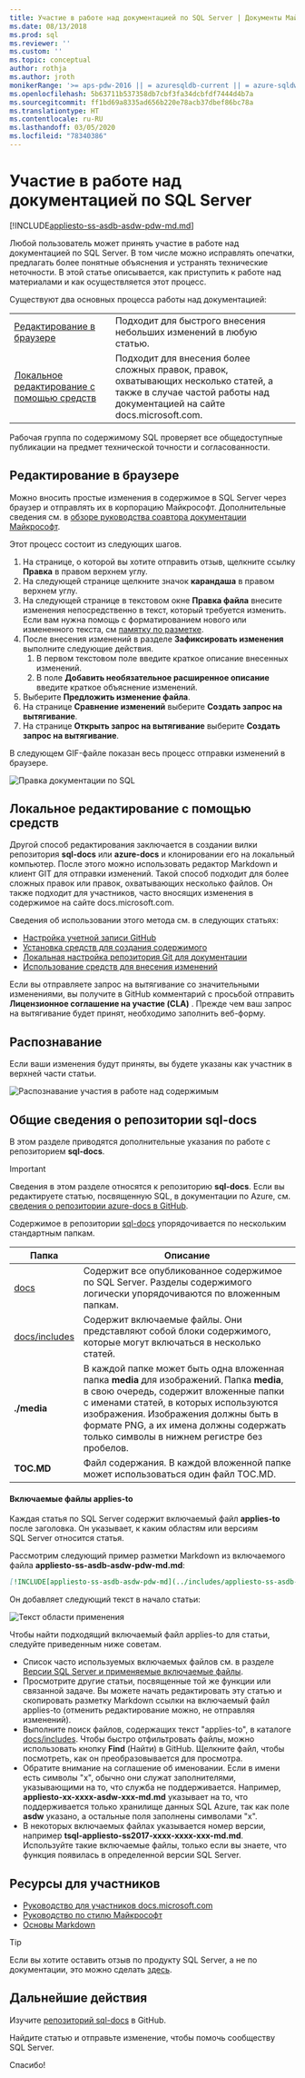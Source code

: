 ```yaml
---
title: Участие в работе над документацией по SQL Server | Документы Майкрософт
ms.date: 08/13/2018
ms.prod: sql
ms.reviewer: ''
ms.custom: ''
ms.topic: conceptual
author: rothja
ms.author: jroth
monikerRange: '>= aps-pdw-2016 || = azuresqldb-current || = azure-sqldw-latest || >= sql-server-2016 || >= sql-server-linux-2017 || = sqlallproducts-allversions'
ms.openlocfilehash: 5b63711b537358db7cbf3fa34dcbfdf7444d4b7a
ms.sourcegitcommit: ff1bd69a8335ad656b220e78acb37dbef86bc78a
ms.translationtype: HT
ms.contentlocale: ru-RU
ms.lasthandoff: 03/05/2020
ms.locfileid: "78340386"
---
```

# <a name="how-to-contribute-to-sql-server-documentation"></a>Участие в работе над документацией по SQL Server

[!INCLUDE[appliesto-ss-asdb-asdw-pdw-md.md](../includes/appliesto-ss-asdb-asdw-pdw-md.md)]

Любой пользователь может принять участие в работе над документацией по SQL Server. В том числе можно исправлять опечатки, предлагать более понятные объяснения и устранять технические неточности. В этой статье описывается, как приступить к работе над материалами и как осуществляется этот процесс.

Существуют два основных процесса работы над документацией:

|||
|---|---|
| [Редактирование в браузере](#githubui) | Подходит для быстрого внесения небольших изменений в любую статью. |
| [Локальное редактирование с помощью средств](#tools) | Подходит для внесения более сложных правок, правок, охватывающих несколько статей, а также в случае частой работы над документацией на сайте docs.microsoft.com. |

Рабочая группа по содержимому SQL проверяет все общедоступные публикации на предмет технической точности и согласованности. 

## <a id="githubui"></a> Редактирование в браузере

Можно вносить простые изменения в содержимое в SQL Server через браузер и отправлять их в корпорацию Майкрософт. Дополнительные сведения см. в [обзоре руководства соавтора документации Майкрософт](https://docs.microsoft.com/contribute/#quick-edits-to-existing-documents). 

Этот процесс состоит из следующих шагов. 

1. На странице, о которой вы хотите отправить отзыв, щелкните ссылку **Правка** в правом верхнем углу.
1. На следующей странице щелкните значок **карандаша** в правом верхнем углу.
1. На следующей странице в текстовом окне **Правка файла** внесите изменения непосредственно в текст, который требуется изменить.
    Если вам нужна помощь с форматированием нового или измененного текста, см [памятку по разметке](https://github.com/adam-p/markdown-here/wiki/Markdown-Cheatsheet).
1. После внесения изменений в разделе **Зафиксировать изменения** выполните следующие действия.
    1. В первом текстовом поле введите краткое описание внесенных изменений.
    1. В поле **Добавить необязательное расширенное описание** введите краткое объяснение изменений.
1. Выберите **Предложить изменение файла**.
1. На странице **Сравнение изменений** выберите **Создать запрос на вытягивание**. 
1. На странице **Открыть запрос на вытягивание** выберите **Создать запрос на вытягивание**. 

В следующем GIF-файле показан весь процесс отправки изменений в браузере.

![Правка документации по SQL](media/sql-server-docs-navigation-guide/edit-sql-docs.gif)

## <a id="tools"></a> Локальное редактирование с помощью средств

Другой способ редактирования заключается в создании вилки репозитория **sql-docs** или **azure-docs** и клонировании его на локальный компьютер. После этого можно использовать редактор Markdown и клиент GIT для отправки изменений. Такой способ подходит для более сложных правок или правок, охватывающих несколько файлов. Он также подходит для участников, часто вносящих изменения в содержимое на сайте docs.microsoft.com.

Сведения об использовании этого метода см. в следующих статьях:

- [Настройка учетной записи GitHub](https://docs.microsoft.com/contribute/get-started-setup-github)
- [Установка средств для создания содержимого](https://docs.microsoft.com/contribute/get-started-setup-tools)
- [Локальная настройка репозитория Git для документации](https://docs.microsoft.com/contribute/get-started-setup-local)
- [Использование средств для внесения изменений](https://docs.microsoft.com/contribute/how-to-write-workflows-major)

Если вы отправляете запрос на вытягивание со значительными изменениями, вы получите в GitHub комментарий с просьбой отправить **Лицензионное соглашение на участие (CLA)** . Прежде чем ваш запрос на вытягивание будет принят, необходимо заполнить веб-форму.

## <a name="recognition"></a>Распознавание

Если ваши изменения будут приняты, вы будете указаны как участник в верхней части статьи.

![Распознавание участия в работе над содержимым](./media/sql-server-docs-contribute/contribution-recognition.png)

## <a name="sql-docs-overview"></a>Общие сведения о репозитории sql-docs

В этом разделе приводятся дополнительные указания по работе с репозиторием **sql-docs**.

> [!IMPORTANT]
> Сведения в этом разделе относятся к репозиторию **sql-docs**. Если вы редактируете статью, посвященную SQL, в документации по Azure, см. [сведения о репозитории azure-docs в GitHub](https://github.com/MicrosoftDocs/azure-docs/blob/master/README.md).

Содержимое в репозитории [sql-docs](https://github.com/MicrosoftDocs/sql-docs) упорядочивается по нескольким стандартным папкам.

| Папка | Описание |
|---|---|
| [docs](https://github.com/MicrosoftDocs/sql-docs/tree/live/docs) | Содержит все опубликованное содержимое по SQL Server. Разделы содержимого логически упорядочиваются по вложенным папкам. |
| [docs/includes](https://github.com/MicrosoftDocs/sql-docs/tree/live/docs/includes) | Содержит включаемые файлы. Они представляют собой блоки содержимого, которые могут включаться в несколько статей. |
| **./media** | В каждой папке может быть одна вложенная папка **media** для изображений. Папка **media**, в свою очередь, содержит вложенные папки с именами статей, в которых используются изображения. Изображения должны быть в формате PNG, а их имена должны содержать только символы в нижнем регистре без пробелов. |
| **TOC.MD** | Файл содержания. В каждой вложенной папке может использоваться один файл TOC.MD. |

#### <a name="applies-to-includes"></a>Включаемые файлы applies-to

Каждая статья по SQL Server содержит включаемый файл **applies-to** после заголовка. Он указывает, к каким областям или версиям SQL Server относится статья.

Рассмотрим следующий пример разметки Markdown из включаемого файла **appliesto-ss-asdb-asdw-pdw-md.md**:

```Markdown
[!INCLUDE[appliesto-ss-asdb-asdw-pdw-md](../includes/appliesto-ss-asdb-asdw-pdw-md.md)]
```

Он добавляет следующий текст в начало статьи:

![Текст области применения](./media/sql-server-docs-contribute/applies-to.png)

Чтобы найти подходящий включаемый файл applies-to для статьи, следуйте приведенным ниже советам.

- Список часто используемых включаемых файлов см. в разделе [Версии SQL Server и применяемые включаемые файлы](applies-to-includes.md).
- Просмотрите другие статьи, посвященные той же функции или связанной задаче. Вы можете начать редактировать эту статью и скопировать разметку Markdown ссылки на включаемый файл applies-to (отменить редактирование можно, не отправляя изменений).
- Выполните поиск файлов, содержащих текст "applies-to", в каталоге [docs/includes](https://github.com/MicrosoftDocs/sql-docs/tree/live/docs/includes). Чтобы быстро отфильтровать файлы, можно использовать кнопку **Find** (Найти) в GitHub. Щелкните файл, чтобы посмотреть, как он преобразовывается для просмотра.
- Обратите внимание на соглашение об именовании. Если в имени есть символы "x", обычно они служат заполнителями, указывающими на то, что служба не поддерживается. Например, **appliesto-xx-xxxx-asdw-xxx-md.md** указывает на то, что поддерживается только хранилище данных SQL Azure, так как поле **asdw** указано, а остальные поля заполнены символами "x".
- В некоторых включаемых файлах указывается номер версии, например **tsql-appliesto-ss2017-xxxx-xxxx-xxx-md.md**. Используйте такие включаемые файлы, только если вы знаете, что функция появилась в определенной версии SQL Server.

## <a name="contributor-resources"></a>Ресурсы для участников

- [Руководство для участников docs.microsoft.com](https://docs.microsoft.com/contribute/)
- [Руководство по стилю Майкрософт](https://docs.microsoft.com/teamblog/style-guide)
- [Основы Markdown](https://help.github.com/articles/getting-started-with-writing-and-formatting-on-github/)

> [!TIP]
> Если вы хотите оставить отзыв по продукту SQL Server, а не по документации, это можно сделать [здесь](https://feedback.azure.com/forums/908035-sql-server).

## <a name="next-steps"></a>Дальнейшие действия

Изучите [репозиторий sql-docs](https://github.com/MicrosoftDocs/sql-docs) в GitHub.

Найдите статью и отправьте изменение, чтобы помочь сообществу SQL Server. 

Спасибо!
